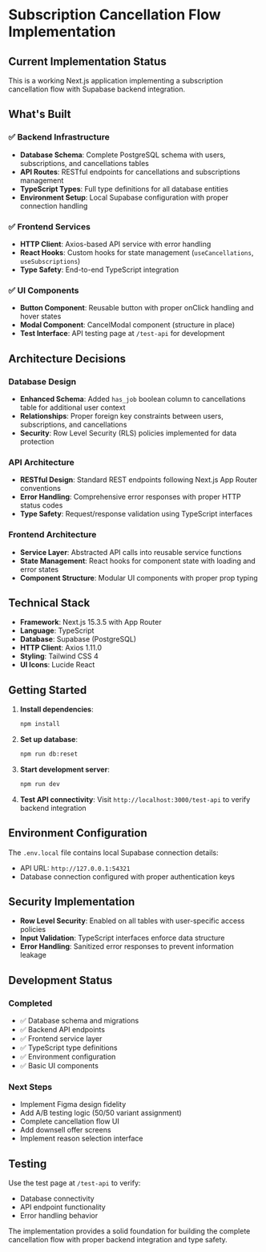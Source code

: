 # Subscription Cancellation Flow Implementation

## Current Implementation Status

This is a working Next.js application implementing a subscription cancellation flow with Supabase backend integration.

## What's Built

### ✅ Backend Infrastructure
- **Database Schema**: Complete PostgreSQL schema with users, subscriptions, and cancellations tables
- **API Routes**: RESTful endpoints for cancellations and subscriptions management
- **TypeScript Types**: Full type definitions for all database entities
- **Environment Setup**: Local Supabase configuration with proper connection handling

### ✅ Frontend Services
- **HTTP Client**: Axios-based API service with error handling
- **React Hooks**: Custom hooks for state management (`useCancellations`, `useSubscriptions`)
- **Type Safety**: End-to-end TypeScript integration

### ✅ UI Components
- **Button Component**: Reusable button with proper onClick handling and hover states
- **Modal Component**: CancelModal component (structure in place)
- **Test Interface**: API testing page at `/test-api` for development

## Architecture Decisions

### Database Design
- **Enhanced Schema**: Added `has_job` boolean column to cancellations table for additional user context
- **Relationships**: Proper foreign key constraints between users, subscriptions, and cancellations
- **Security**: Row Level Security (RLS) policies implemented for data protection

### API Architecture
- **RESTful Design**: Standard REST endpoints following Next.js App Router conventions
- **Error Handling**: Comprehensive error responses with proper HTTP status codes
- **Type Safety**: Request/response validation using TypeScript interfaces

### Frontend Architecture
- **Service Layer**: Abstracted API calls into reusable service functions
- **State Management**: React hooks for component state with loading and error states
- **Component Structure**: Modular UI components with proper prop typing

## Technical Stack

- **Framework**: Next.js 15.3.5 with App Router
- **Language**: TypeScript
- **Database**: Supabase (PostgreSQL)
- **HTTP Client**: Axios 1.11.0
- **Styling**: Tailwind CSS 4
- **UI Icons**: Lucide React

## Getting Started

1. **Install dependencies**:
   ```bash
   npm install
   ```

2. **Set up database**:
   ```bash
   npm run db:reset
   ```

3. **Start development server**:
   ```bash
   npm run dev
   ```

4. **Test API connectivity**:
   Visit `http://localhost:3000/test-api` to verify backend integration

## Environment Configuration

The `.env.local` file contains local Supabase connection details:
- API URL: `http://127.0.0.1:54321`
- Database connection configured with proper authentication keys

## Security Implementation

- **Row Level Security**: Enabled on all tables with user-specific access policies
- **Input Validation**: TypeScript interfaces enforce data structure
- **Error Handling**: Sanitized error responses to prevent information leakage

## Development Status

### Completed
- ✅ Database schema and migrations
- ✅ Backend API endpoints
- ✅ Frontend service layer
- ✅ TypeScript type definitions
- ✅ Environment configuration
- ✅ Basic UI components

### Next Steps
- Implement Figma design fidelity
- Add A/B testing logic (50/50 variant assignment)
- Complete cancellation flow UI
- Add downsell offer screens
- Implement reason selection interface

## Testing

Use the test page at `/test-api` to verify:
- Database connectivity
- API endpoint functionality
- Error handling behavior

The implementation provides a solid foundation for building the complete cancellation flow with proper backend integration and type safety.